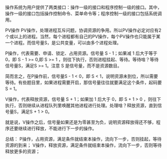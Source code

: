 操作系统为用户提供了两类接口：操作一级的接口和程序控制一级的接口。其中，操作一级的接口包括操作控制命令、菜单命令等；程序控制一级的接口包括系统调用。

PV操作
PV操作，处理进程互斥问题，协调资源的争用。所以PV操作必定对应有2个或以上的进程。当然，每个进程都有自己的PV操作，每个PV操作也只能属于某一个进程。而信号量S，是公共变量，可以由多个进程处理。

P操作，代表需要、申请、锁定、占用资源。信号量 S - 1；如果减 1 后大于等于 0，即 S - 1 >= 0,即 S >= 1 ，则往下执行，否则进程挂起、等待。等待啥？等待信号量S，满足S >= 1。注意 S 是信号量，而不是资源数目。

简而言之，在P操作前，信号量S - 1 < 0，即 S < 1，说明资源未到位，所以需要等待。有些题目里，如果进程需要开启，那信号量往往就要满足这个条件，起码要 S = 1。

V操作，代表释放资源，信号量 S + 1；如果加 1 后大于 0，即 S + 1 > 0 ，则往下执行，否则继续从进程队列里唤醒其他进程进行处理。处理啥？释放资源，直到信号量S，满足S + 1 > 0。

就是说，V操作之后，信号量如果还是为零甚至为负，说明资源释放得还不够，程序还要继续进行释放，不能进行下一步的操作。

总结： 
P操作，占用资源，满足条件就结束本操作，流向下一步，否则挂起，等待资源的到来； 
V操作，释放资源，满足条件就结束本操作，流向下一步，否则等待释放更多的资源；
